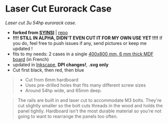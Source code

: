 # Laser Cut Eurorack Case 
*Laser cut 3u 54hp eurorack case.*

 - **forked from [SYINSI](http://syinsi.com/make-lasercut-eurorack-case/)** | [repo](https://github.com/THX2112/Laser-Cut-Eurorack-Case)
 - **!!!! STILL IN ALPHA, DIDN'T EVEN CUT IT FOR MY OWN USE YET !!!!** If you do, feel free to push issues if any, send pictures or keep me updated !
 - fits to my needs: 2 cases in a single [400x800 mm, 6 mm thick MDF board](https://www.leroymerlin.fr/v3/p/produits/predecoupe-medium-mdf-naturel-ep-6-mm-l-80-x-l-40-cm-e105225) (in French)
 - updated in [Inkscape](https://inkscape.org/en/), **DPI changes!**, **.svg only** 
 - Cut first black, then red, then blue
 
 > - Cut from 6mm hardboard
 > - Uses pre-drilled holes that fits many different screw sizes
 > - Around 54hp wide, and 65mm deep.

> The rails are built in and laser cut to accommodate M3 bolts. They're cut slightly smaller so the bolt cuts threads in the wood and holds the panel tightly. Hardboard isn't the most durable material so you're not going to want to rearrange the panels too often.

